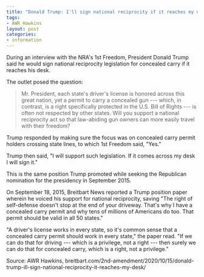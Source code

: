 ```yaml
---
title: "Donald Trump: I'll sign national reciprocity if it reaches my desk"
tags:
- AWR Hawkins
layout: post
categories:
- information
---
```


During an interview with the NRA's 1st Freedom, President Donald Trump said he would sign national reciprocity legislation for concealed carry if it reaches his desk.

The outlet posed the question:

> Mr. President, each state's driver's license is honored across this great nation, yet a permit to carry a concealed gun --- which, in contrast, is a right specifically protected in the U.S. Bill of Rights --- is often not respected by other states. Will you support a national reciprocity act so that law-abiding gun owners can more easily travel with their freedom?

Trump responded by making sure the focus was on concealed carry permit holders crossing state lines, to which 1st Freedom said, "Yes."

Trump then said, "I will support such legislation. If it comes across my desk I will sign it."

This is the same position Trump promoted while seeking the Republican nomination for the presidency in September 2015.

On September 18, 2015, Breitbart News reported a Trump position paper wherein he voiced his support for national reciprocity, saving "The right of self-defense doesn't stop at the end of your driveway. That's why I have a concealed carry permit and why tens of millions of Americans do too. That permit should be valid in all 50 states."

"A driver's license works in every state, so it's common sense that a concealed carry permit should work in every state," the paper read. "If we can do that for driving --- which is a privilege, not a right --- then surely we can do that for concealed carry, which is a right, not a privilege."

Source: AWR Hawkins, breitbart.com/2nd-amendment/2020/10/15/donald-trump-ill-sign-national-reciprocity-it-reaches-my-desk/
